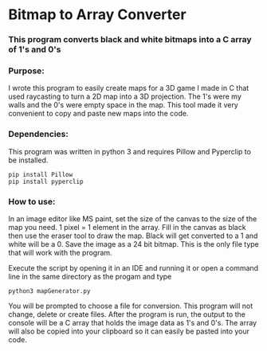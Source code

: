# Bitmap to Array Converter

### This program converts black and white bitmaps into a C array of 1's and 0's

### Purpose:

I wrote this program to easily create maps for a 3D game I made in C that used raycasting to turn a 2D map into a 3D projection.
The 1's were my walls and the 0's were empty space in the map. This tool made it very convenient to copy and paste new maps into the code.

### Dependencies:

This program was written in python 3 and requires Pillow and Pyperclip to be installed.

```
pip install Pillow
pip install pyperclip
```

### How to use:

In an image editor like MS paint, set the size of the canvas to the size of the map you need. 1 pixel = 1 element in the array.
Fill in the canvas as black then use the eraser tool to draw the map. Black will get converted to a 1 and white will be a 0. 
Save the image as a 24 bit bitmap. This is the only file type that will work with the program.

Execute the script by opening it in an IDE and running it or open a command line in the same directory as the progam and type
```
python3 mapGenerator.py
```
You will be prompted to choose a file for conversion. This program will not change, delete or create files.
After the program is run, the output to the console will be a C array that holds the image data as 1's and 0's.
The array will also be copied into your clipboard so it can easily be pasted into your code.





